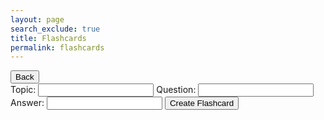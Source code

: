 ```yaml
---
layout: page
search_exclude: true
title: Flashcards
permalink: flashcards
---
```

<html lang="en">
<head>
    <meta charset="UTF-8">
    <meta name="viewport" content="width=device-width, initial-scale=1.0">
    <title>Flashcards App</title>
    <link href="https://fonts.googleapis.com/css?family=Oxygen&display=swap" rel="stylesheet">
</head>
<body>
    <a href="#">
        <button>Back</button>
    </a>
    <div id="flashcard-container">
        <div id="flashcard-list"></div>
        <form id="flashcard-form">
            <label for="topic">Topic:</label>
            <input type="text" id="topic" name="topic" required>
            <label for="question">Question:</label>
            <input type="text" id="question" name="question" required>
            <label for="answer">Answer:</label>
            <input type="text" id="answer" name="answer" required>
            <button type="submit">Create Flashcard</button>
        </form>
    </div>
    <script>
        const flashcardForm = document.getElementById('flashcard-form');
        const flashcardList = document.getElementById('flashcard-list');
        flashcardForm.addEventListener('submit', function(event) {
            event.preventDefault();
            const question = document.getElementById('question').value;
            const answer = document.getElementById('answer').value;
            const topic = document.getElementById('topic').value;
            fetch('http://localhost:8087/api/flashcards/add', {
                method: 'POST',
                headers: {
                    'Content-Type': 'application/json',
                },
                body: JSON.stringify({
                    question,
                    answer,
                    topic
                }),
            })
            .then(response => response.json())
            .then(data => {
                // Handle success, e.g., update UI or show a success message
                console.log('Flashcard created successfully:', data);
                // Clear the form fields
                document.getElementById('question').value = '';
                document.getElementById('answer').value = '';
                document.getElementById('topic').value = ' ';
                // Refresh the flashcard list
                loadFlashcards();
            })
            .catch(error => {
                // Handle error, e.g., show an error message
                console.error('Error creating flashcard:', error);
            });
        });
        flashcardList.addEventListener('click', function(event) {
            if (event.target.tagName === 'BUTTON') {
                const flashcardId = event.target.dataset.flashcardId;
                // You can replace this URL with the actual backend API endpoint
                fetch(`http://localhost:8087/api/flashcards/delete/${flashcardId}`, {
                    method: 'DELETE',
                })
                .then(response => {
                    if (response.ok) {
                        // Handle success, e.g., update UI or show a success message
                        console.log('Flashcard deleted successfully');
                        // Refresh the flashcard list
                        loadFlashcards();
                    } else {
                        // Handle other HTTP status codes
                        console.error('Error deleting flashcard:', response.statusText);
                    }
                })
                .catch(error => {
                    // Handle error, e.g., show an error message
                    console.error('Error deleting flashcard:', error);
                });
            }
        });
        function loadFlashcards() {
            // You can replace this URL with the actual backend API endpoint
            fetch('http://localhost:8087/api/flashcards')
            .then(response => response.json())
            .then(data => {
                // Clear the flashcard list
                flashcardList.innerHTML = '';
                // Populate the flashcard list with the fetched data
                data.forEach(flashcard => {
                    const listItem = document.createElement('li');
                    listItem.innerHTML = `<strong>Question:</strong> ${flashcard.question}<br><strong>Answer:</strong> ${flashcard.answer}
                    <button data-flashcard-id="${flashcard.id}">Delete</button>`;
                    flashcardList.appendChild(listItem);
                });
            })
            .catch(error => {
                // Handle error, e.g., show an error message
                console.error('Error fetching flashcards:', error);
            });
        }
        // Initial load of flashcards
        loadFlashcards();
    </script>

</body>
</html>
